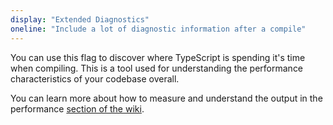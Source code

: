 ```yaml
---
display: "Extended Diagnostics"
oneline: "Include a lot of diagnostic information after a compile"
---
```


You can use this flag to discover where TypeScript is spending it's time when compiling.
This is a tool used for understanding the performance characteristics of your codebase overall.

You can learn more about how to measure and understand the output in the performance [section of the wiki](https://github.com/microsoft/TypeScript/wiki/Performance).
